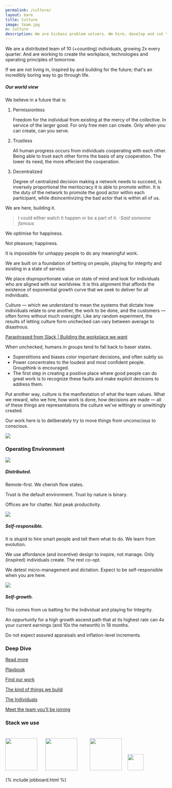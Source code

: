 ```yaml
---
permalink: /culture/
layout: bare
title: Culture
image: team.jpg
n: culture
description: We are kickass problem solvers. We hire, develop and cut to ensure champions in every position.
---
```


<div class="lgbg b-ws-bottom-p" style="background-position: 5% 100%; background-size: 20%;">
	<div class="grid-container">
		<div class="grid-x">
			<div class="small-12 medium-10 large-6 large-offset-3 cell b-ws-top b-ws-bottom-p">
				<p>We are a distributed team of 10 (+counting) individuals, growing 2x every quarter. And are working to create the workplace, technologies and operating principles of tomorrow.</p>
				<p class=" bold bkc">If we are not living in, inspired by and building for the future; that's an incredibly boring way to go through life.</p>
				<h5 class="m-ws-top">Our world view</h5>
				<p>We believe in a future that is:</p>
				<ol>
					<li>
						<div class="bkc bold">Permissionless</div>
						<p>Freedom for the individual from existing at the mercy of the collective. In service of the larger good. For only free men can create. Only when you can create, can you serve.</p>
					</li>
					<li>
						<div class="bkc bold">Trustless</div> 
						<p>All human progress occurs from individuals cooperating with each other. Being able to trust each other forms the basis of any cooperation. The lower its need, the more effecient the cooperation.</p>
					</li>
					<li>
						<div class="bkc bold">Decentralized</div>
						<p>Degree of centralized decision making a network needs to succeed, is inversely proportional the meritocracy it is able to promote within. It is the duty of the network to promote the good actor within each participant, while disincentivizing the bad actor that is within all of us.</p></li>
				</ol>
				<p class="s-ws-top">We are here, building it.</p>
				<blockquote>I could either watch it happen or be a part of it.
					<cite>-Said someone famous</cite>
				</blockquote>
			</div>
		</div>
	</div>
</div>
<div class="wbg">
	<div class="grid-container">
		<div class="grid-x">
			<div class="small-12 medium-10 large-6 large-offset-3 cell b-ws-top b-ws-bottom-p">
				<p class="f-1-25x bold dbc nm">We optimise for happiness.</p> 
				<p class="nm">Not pleasure; happiness. </p>
				<p>It is impossible for unhappy people to do any meaningful work.</p>
				<p>We are built on a foundation of betting on people, playing for integrity and existing in a state of service.</p>
				<p>We place disproportionate value on state of mind and look for individuals who are aligned with our worldview. It is this alignment that affords the existence of exponential growth curve that we seek to deliver for all individuals. </p>
				<p class="b-ws-top m-ws-top-p"><span class="bold dbc f-1-25x nm">Culture</span> — which we understand to mean the systems that dictate how individuals relate to one another, the work to be done, and the customers — often forms without much oversight. Like any random experiment, the results of letting culture form unchecked can vary between average to disastrous.</p>
				<p class="scolor2 s3"><a href="https://slackhq.com/building-the-workplace-we-want" class="scolor2"> Paraphrased from Slack | Building the workplace we want</a></p>
				<p>When unchecked, humans in groups tend to fall back to baser states.</p>
				<ul>
					<li>Superstitions and biases color important decisions, and often subtly so.</li>
					<li>Power concentrates to the loudest and most confident people. Groupthink is encouraged.</li>
					<li>The first step in creating a positive place where good people can do great work is to recognize these faults and make explicit decisions to address them.</li>
				</ul>
				<p class="b-ws-top">Put another way, culture is the manifestation of what the team values. What we reward, who we hire, how work is done, how decisions are made — all of these things are representations the culture we’ve wittingly or unwittingly created.</p>
				<p>Our work here is to deliberately try to move things from unconscious to conscious.</p>
			</div>
			<div class="medium-2 large-3 cell b-ws-top b-ws-top-p hide-for-small-only">
				<img src="{{site.url}}/assets/img/placeholder.jpg">
			</div>
		</div>
	</div>
</div>
<!-- <div class="lgbg">
	<div class="grid-container">
		<div class="grid-x align-center">
			<div class="small-12 medium-10 large-6 cell b-ws-top">
				<h3 class="nm">Why I am still here</h3>
				<p>Stories of The Individuals, from their vantage</p>
			</div>
		</div>
	</div>
		<div class="grid-container">
			<div class="grid-x align-center">
				<div class="small-12 large-8 cell">
					<div class="grid-x grid-padding-x">
						{% assign posts = site.posts | where_exp: "post", "post.categories contains 'stories'" %}
						{% for post in posts %}
						<div class="small-4 cell">
							<div class="callout hv b np">
								<img src="https://dev-staging-lw-attachments-paperclip-attachments.s3.amazonaws.com/000/960/096/article_large/4609e43086184fc9253585439a14e9f738e97fe9.jpeg?1545356939">
								<div class="s-ws-left-p s-ws-right-p s-ws-top">
									<p class="h5 nm">{{post.title}}</p>
									<p class="s">{{post.author}} | Engineer</p>
								</div>
							</div>
						</div>
						{% endfor %}
				</div>
			</div>
		</div>
	</div>
</div>
-->
<div class="lgbg">
	<div class="grid-container">
		<div class="grid-x align-center">
			<div class="small-12 medium-10 large-6 cell b-ws-top">
				<h3>Operating Environment</h3>
			</div>
		</div>
	</div>
	<div class="grid-container">
		<div class="grid-x align-center">
			<div class="small-12 large-10 cell m-ws-top">
				<div class="grid-x grid-padding-x">
					<div class="small-4 cell">
						<img src="{{site.url}}/assets/img/flow.svg" class="img-s s-ws-bottom">
						<h5 class="nm">Distributed.</h5>
						<p class="bkc">Remote-first. We cherish flow states.</p>
						<p>Trust is the default environment. Trust by nature is binary.</p>
						<p>Offices are for chatter. Not peak productivity.</p>
					</div>
					<div class="small-4 cell">
						<img src="{{site.url}}/assets/img/selfgrowth.svg" class="img-s s-ws-bottom">
						<h5 class="nm">Self-responsible.</h5>
						<p class="bkc">It is stupid to hire smart people and tell them what to do. We learn from evolution.</p>
						<p>We use affordance (and incentive) design to inspire, not manage. Only (inspired) individuals create. The rest co-opt.</p>
						<p>We detest micro-management and dictation. Expect to be self-responsible when you are here.</p>
					</div>
					<div class="small-4 cell">
						<img src="{{site.url}}/assets/img/selfgrowth2.svg" class="img-s s-ws-bottom">
						<h5>Self-growth.</h5>
						<p class="bkc">This comes from us batting for the Individual and playing for Integrity.</p>
						<p>An oppurtunity for a high growth ascend path that at its highest rate can 4x your current earnings (and 10x the networth) in 18 months.</p>
						<p>Do not expect assured appraisals and inflation-level increments.</p>
					</div>
				</div>
			</div>
		</div>
		<div class="grid-container">
			<div class="grid-x align-center">
				<div class="small-12 medium-10 large-6 cell b-ws-top">
					<h3>Deep Dive</h3>
				</div>
			</div>
		</div>
		<div class="grid-container">
			<div class="grid-x align-center">
				<div class=" small-12 medium-10 cell">
					<div class="grid-x grid-padding-x s-ws-top">
						<div class="small-4 cell">
							<a href="https://www.thevantageproject.com/playbook/">
								<div class="callout hv b">
									<p class="dbc bold nm">Read more <i class="fas fa-angle-right bc"></i></p>
									<p class="s2">Playbook</p>
								</div>
							</a>
						</div>
						<div class="small-4 cell">
							<a href="https://github.com/buidl-labs">
								<div class="callout hv b">
									<p class="dbc bold nm">Find our work <i class="fas fa-angle-right bc"></i></p>
									<p class="s2">The kind of things we build</p>
								</div>
							</a>
						</div>
						<div class="small-4 cell">
							<a href="https://twitter.com/i/lists/1240046761395154944?s=20">
								<div class="callout hv b">
									<p class="dbc bold nm">The Individuals <i class="fas fa-angle-right bc"></i></p>
									<p class="s2">Meet the team you'll be joining</p>
								</div>
							</a>
						</div>
					</div>
				</div>
			</div>
		</div>
		<div class="grid-container">
			<div class="grid-x align-center">
				<div class="small-12 medium-10 large-6 cell b-ws-top">
					<h3>Stack we use</h3>
					<img src="{{site.url}}/assets/img/slack.png" width="100px">
					<img src="{{site.url}}/assets/img/twitter.svg" width="100px" style="padding: 1.5em;">
					<img src="{{site.url}}/assets/img/github.png" width="100px;" style="padding: 1em;">
					<img src="{{site.url}}/assets/img/jarvis.png" width="50px;">
				</div>
			</div>
		</div>
		<!-- <div class="grid-container">
			<div class="grid-x align-center">
				<div class="small-12 medium-10 large-6 cell b-ws-top">
					<h3 class="nm">Lens we view the world with</h3>
					<p>This is who we are, and this is what we are looking for.</p>
				</div>
			</div>
		</div>
		<div class="grid-container">
			<div class="grid-x align-center">
				<div class="small-12 large-10 cell m-ws-top">
					<div class="grid-x grid-padding-x">
						<div class="small-3 cell">
							<div class="callout hv b">
								<p class="h5 nm">Blog post title 1</p>
								<p class="s2">meta</p>	
							</div>
						</div>
						<div class="small-3 cell">
							<div class="callout hv b">
								<p class="h5 nm">Blog post title 1</p>
								<p class="s2">meta</p>	
							</div>
						</div>
						<div class="small-3 cell">
							<div class="callout hv b">
								<p class="h5 nm">Blog post title 1</p>
								<p class="s2">meta</p>	
							</div>
						</div>
						<div class="small-3 cell">
							<div class="callout hv b">
								<p class="h5 nm">Blog post title 1</p>
								<p class="s2">meta</p>	
							</div>
						</div>
					</div>
				</div>
			</div>
		</div> -->
	</div>
	<div class="grid-container" markdown="0">
		<div class="grid-x grid-padding-x align-center">
			<div class="large-6 small-12 medium-10 cell s-ws-top">
				{% include jobboard.html %}
			</div>
		</div>
	</div>
</div>

